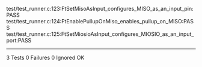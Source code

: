 test/test_runner.c:123:FtSetMisoAsInput_configures_MISO_as_an_input_pin:PASS
test/test_runner.c:124:FtEnablePullupOnMiso_enables_pullup_on_MISO:PASS
test/test_runner.c:125:FtSetMiosioAsInput_configures_MIOSIO_as_an_input_port:PASS

-----------------------
3 Tests 0 Failures 0 Ignored 
OK
